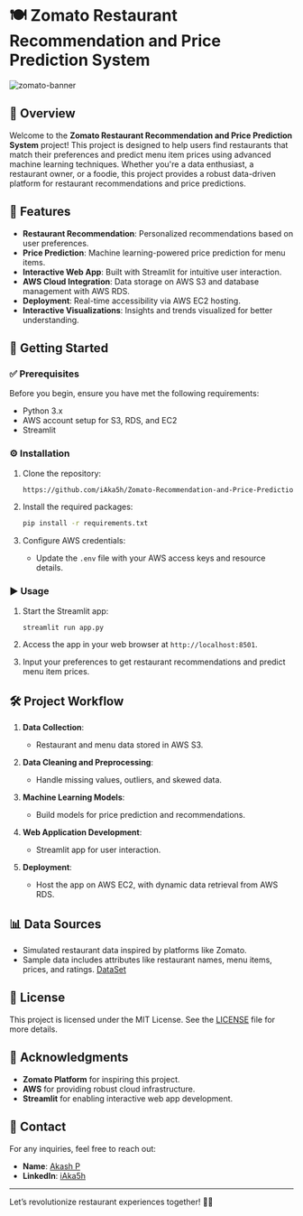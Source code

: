 # 🍽️ Zomato Restaurant Recommendation and Price Prediction System  

![zomato-banner](https://github.com/user-attachments/assets/532d0ccc-ee2f-4f45-8ac3-137b81ee887d)

## 📖 Overview  

Welcome to the **Zomato Restaurant Recommendation and Price Prediction System** project! This project is designed to help users find restaurants that match their preferences and predict menu item prices using advanced machine learning techniques. Whether you're a data enthusiast, a restaurant owner, or a foodie, this project provides a robust data-driven platform for restaurant recommendations and price predictions.  

## 🌟 Features  

- **Restaurant Recommendation**: Personalized recommendations based on user preferences.  
- **Price Prediction**: Machine learning-powered price prediction for menu items.  
- **Interactive Web App**: Built with Streamlit for intuitive user interaction.  
- **AWS Cloud Integration**: Data storage on AWS S3 and database management with AWS RDS.  
- **Deployment**: Real-time accessibility via AWS EC2 hosting.  
- **Interactive Visualizations**: Insights and trends visualized for better understanding.  

## 🚀 Getting Started  

### ✅ Prerequisites  

Before you begin, ensure you have met the following requirements:  
- Python 3.x  
- AWS account setup for S3, RDS, and EC2  
- Streamlit  

### ⚙️ Installation  

1. Clone the repository:  
    ```bash  
    https://github.com/iAka5h/Zomato-Recommendation-and-Price-Prediction-System.git 
    ```  

2. Install the required packages:  
    ```bash  
    pip install -r requirements.txt  
    ```  

3. Configure AWS credentials:  
    - Update the `.env` file with your AWS access keys and resource details.  

### ▶️ Usage  

1. Start the Streamlit app:  
    ```bash  
    streamlit run app.py  
    ```  

2. Access the app in your web browser at `http://localhost:8501`.  

3. Input your preferences to get restaurant recommendations and predict menu item prices.  

## 🛠️ Project Workflow  

1. **Data Collection**:  
   - Restaurant and menu data stored in AWS S3.  

2. **Data Cleaning and Preprocessing**:  
   - Handle missing values, outliers, and skewed data.  

3. **Machine Learning Models**:  
   - Build models for price prediction and recommendations.  

4. **Web Application Development**:  
   - Streamlit app for user interaction.  

5. **Deployment**:  
   - Host the app on AWS EC2, with dynamic data retrieval from AWS RDS.  

## 📊 Data Sources  

- Simulated restaurant data inspired by platforms like Zomato.  
- Sample data includes attributes like restaurant names, menu items, prices, and ratings. [DataSet](https://drive.google.com/drive/folders/1vwpwbv9vMsYG5VjtiRkoJs67oU0Y33oP)   


## 📜 License  

This project is licensed under the MIT License. See the [LICENSE]() file for more details.  

## 🙏 Acknowledgments  

- **Zomato Platform** for inspiring this project.  
- **AWS** for providing robust cloud infrastructure.  
- **Streamlit** for enabling interactive web app development.  

## 📧 Contact  

For any inquiries, feel free to reach out:  

- **Name**: [Akash P](mailto:martakash99@gmail.com)  
- **LinkedIn**: [iAka5h](https://linkedin.com/in/iAka5h)  

---

Let’s revolutionize restaurant experiences together! 🍴✨  
